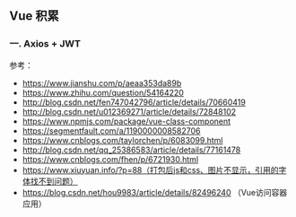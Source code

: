 ## Vue 积累

### 一. Axios + JWT

参考：

- https://www.jianshu.com/p/aeaa353da89b
- https://www.zhihu.com/question/54164220
- http://blog.csdn.net/fen747042796/article/details/70660419
- http://blog.csdn.net/u012369271/article/details/72848102
- https://www.npmjs.com/package/vue-class-component
- https://segmentfault.com/a/1190000008582706
- https://www.cnblogs.com/taylorchen/p/6083099.html
- http://blog.csdn.net/qq_25386583/article/details/77161478
- https://www.cnblogs.com/fhen/p/6721930.html
- https://www.xiuyuan.info/?p=88（打包后js和css、图片不显示，引用的字体找不到问题）
- https://blog.csdn.net/hou9983/article/details/82496240 （Vue访问容器应用）